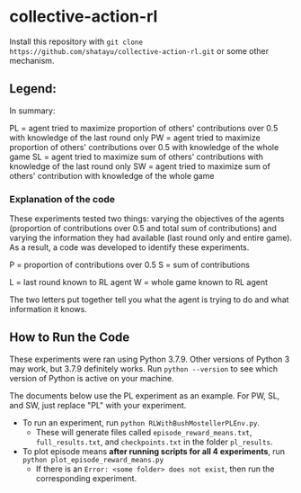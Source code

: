 # collective-action-rl

Install this repository with `git clone https://github.com/shatayu/collective-action-rl.git` or some other mechanism.

## Legend:

In summary:

PL = agent tried to maximize proportion of others' contributions over 0.5 with knowledge of the last round only
PW = agent tried to maximize proportion of others' contributions over 0.5 with knowledge of the whole game
SL = agent tried to maximize sum of others' contributions with knowledge of the last round only
SW = agent tried to maximize sum of others' contribution with knowledge of the whole game

### Explanation of the code

These experiments tested two things: varying the objectives of the agents (proportion of contributions over 0.5 and total sum of contributions) and varying the information they had available (last round only and entire game). As a result, a code was developed to identify these experiments.

P = proportion of contributions over 0.5
S = sum of contributions

L = last round known to RL agent
W = whole game known to RL agent

The two letters put together tell you what the agent is trying to do and what information it knows.

## How to Run the Code

These experiments were ran using Python 3.7.9. Other versions of Python 3 may work, but 3.7.9 definitely works. Run `python --version` to see which version of Python is active on your machine.

The documents below use the PL experiment as an example. For PW, SL, and SW, just replace "PL" with your experiment.

* To run an experiment, run `python RLWithBushMostellerPLEnv.py`.
    * These will generate files called `episode_reward_means.txt`, `full_results.txt`, and `checkpoints.txt` in the folder `pl_results`.
* To plot episode means **after running scripts for all 4 experiments**, run `python plot_episode_reward_means.py`
    * If there is an `Error: <some folder> does not exist`, then run the corresponding experiment.
